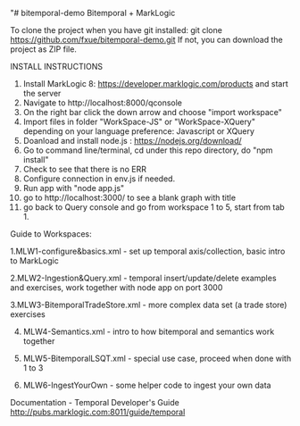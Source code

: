 "# bitemporal-demo
Bitemporal + MarkLogic

To clone the project when you have git installed: 
  git clone https://github.com/fxue/bitemporal-demo.git
If not, you can download the project as ZIP file.


INSTALL INSTRUCTIONS

1. Install MarkLogic 8: https://developer.marklogic.com/products and start the server
2. Navigate to http://localhost:8000/qconsole
3. On the right bar click the down arrow and choose "import workspace"
4. Import files in folder "WorkSpace-JS" or "WorkSpace-XQuery" depending on your language preference: Javascript or XQuery
5. Doanload and install node.js : https://nodejs.org/download/
6. Go to command line/terminal, cd under this repo directory, do "npm install"
7. Check to see that there is no ERR
8. Configure connection in env.js if needed.
10. Run app with "node app.js"
11. go to http://localhost:3000/ to see a blank graph with title
12. go back to Query console and go from workspace 1 to 5, start from tab 1.

Guide to Workspaces:

1.MLW1-configure&basics.xml - set up temporal axis/collection, basic intro to MarkLogic

2.MLW2-Ingestion&Query.xml - temporal insert/update/delete examples and exercises, work together with node app on port 3000

3.MLW3-BitemporalTradeStore.xml - more complex data set (a trade store) exercises

4. MLW4-Semantics.xml - intro to how bitemporal and semantics work together

5. MLW5-BitemporalLSQT.xml - special use case, proceed when done with 1 to 3

6. MLW6-IngestYourOwn - some helper code to ingest your own data


Documentation - Temporal Developer's Guide http://pubs.marklogic.com:8011/guide/temporal


